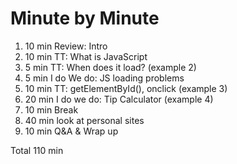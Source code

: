 # Minute by Minute

1. 10 min Review: Intro
1. 10 min TT: What is JavaScript
1. 5  min TT: When does it load? (example 2)
1. 5  min I do We do: JS loading problems
1. 10 min TT: getElementById(), onclick (example 3)
1. 20 min I do we do: Tip Calculator (example 4)
1. 10 min Break
1. 40 min look at personal sites
1. 10 min Q&A & Wrap up

Total 110 min
